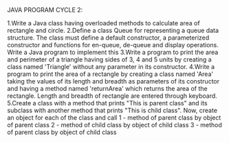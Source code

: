 JAVA PROGRAM
CYCLE 2:

1.Write a Java class having overloaded methods to calculate area of rectangle and circle.
2.Define a class Queue for representing a queue data structure. The class must define a default constructor, a parameterized constructor and functions for en-queue, de-queue and display operations. Write a Java program to implement this
3.Write a program to print the area and perimeter of a triangle having sides of 3, 4 and 5 units by creating a class named 'Triangle' without any parameter in its constructor.
4.Write a program to print the area of a rectangle by creating a class named 'Area' taking the values of its length and breadth as parameters of its constructor and having a method named 'returnArea' which returns the area of the rectangle. Length and breadth of rectangle are entered through keyboard.
5.Create a class with a method that prints "This is parent class" and its subclass with another method that prints "This is child class". Now, create an object for each of the class and call
1 - method of parent class by object of parent class
2 - method of child class by object of child class
3 - method of parent class by object of child class
